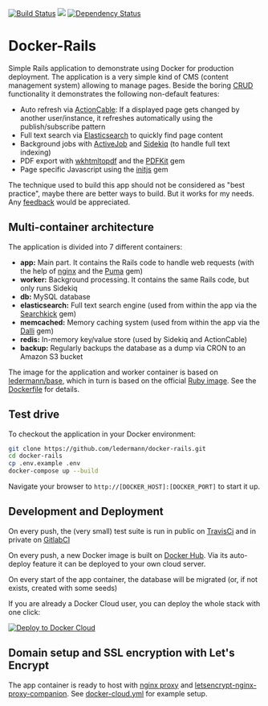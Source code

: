 [![Build Status](https://travis-ci.org/ledermann/docker-rails.svg?branch=master)](https://travis-ci.org/ledermann/docker-rails) [![](https://images.microbadger.com/badges/image/ledermann/docker-rails.svg)](https://microbadger.com/images/ledermann/docker-rails)
[![Dependency Status](https://gemnasium.com/badges/github.com/ledermann/docker-rails.svg)](https://gemnasium.com/github.com/ledermann/docker-rails)

# Docker-Rails

Simple Rails application to demonstrate using Docker for production deployment. The application is a very simple kind of CMS (content management system) allowing to manage pages. Beside the boring [CRUD](https://en.wikipedia.org/wiki/Create,_read,_update_and_delete) functionality it demonstrates the following non-default features:

- Auto refresh via [ActionCable](https://github.com/rails/rails/tree/master/actioncable): If a displayed page gets changed by another user/instance, it refreshes automatically using the publish/subscribe pattern
- Full text search via [Elasticsearch](https://www.elastic.co/products/elasticsearch) to quickly find page content
- Background jobs with [ActiveJob](https://github.com/rails/rails/tree/master/activejob) and [Sidekiq](http://sidekiq.org/) (to handle full text indexing)
- PDF export with [wkhtmltopdf](http://wkhtmltopdf.org/) and the [PDFKit](https://github.com/pdfkit/pdfkit) gem
- Page specific Javascript using the [initjs](https://github.com/josemarluedke/initjs) gem

The technique used to build this app should not be considered as "best practice", maybe there are better ways to build. But it works for my needs. Any [feedback](https://github.com/ledermann/docker-rails/issues/new) would be appreciated.


## Multi-container architecture

The application is divided into 7 different containers:

- **app:** Main part. It contains the Rails code to handle web requests (with the help of [nginx](http://nginx.org) and the [Puma](https://github.com/puma/puma) gem)
- **worker:** Background processing. It contains the same Rails code, but only runs Sidekiq
- **db:** MySQL database
- **elasticsearch:** Full text search engine (used from within the app via the [Searchkick](https://github.com/ankane/searchkick) gem)
- **memcached:** Memory caching system (used from within the app via the [Dalli](https://github.com/petergoldstein/dalli) gem)
- **redis:** In-memory key/value store (used by Sidekiq and ActionCable)
- **backup:** Regularly backups the database as a dump via CRON to an Amazon S3 bucket

The image for the application and worker container is based on [ledermann/base](https://hub.docker.com/r/ledermann/base/), which in turn is based on the official [Ruby image](https://hub.docker.com/_/ruby/). See the [Dockerfile](/Dockerfile) for details.


## Test drive

To checkout the application in your Docker environment:

```bash
git clone https://github.com/ledermann/docker-rails.git
cd docker-rails
cp .env.example .env
docker-compose up --build
```

Navigate your browser to `http://[DOCKER_HOST]:[DOCKER_PORT]` to start it up.


## Development and Deployment

On every push, the (very small) test suite is run in public on [TravisCi](https://travis-ci.org/ledermann/docker-rails/builds) and in private on [GitlabCI](https://about.gitlab.com/gitlab-ci/)

On every push, a new Docker image is built on [Docker Hub](https://hub.docker.com/r/ledermann/docker-rails/). Via its auto-deploy feature it can be deployed to your own cloud server.

On every start of the app container, the database will be migrated (or, if not exists, created with some seeds)

If you are already a Docker Cloud user, you can deploy the whole stack with one click:

[![Deploy to Docker Cloud](https://files.cloud.docker.com/images/deploy-to-dockercloud.svg)](https://cloud.docker.com/stack/deploy/?repo=https://github.com/ledermann/docker-rails)


## Domain setup and SSL encryption with Let's Encrypt

The app container is ready to host with [nginx proxy](https://github.com/jwilder/nginx-proxy) and [letsencrypt-nginx-proxy-companion](https://github.com/JrCs/docker-letsencrypt-nginx-proxy-companion). See [docker-cloud.yml](/docker-cloud.yml) for example setup.
